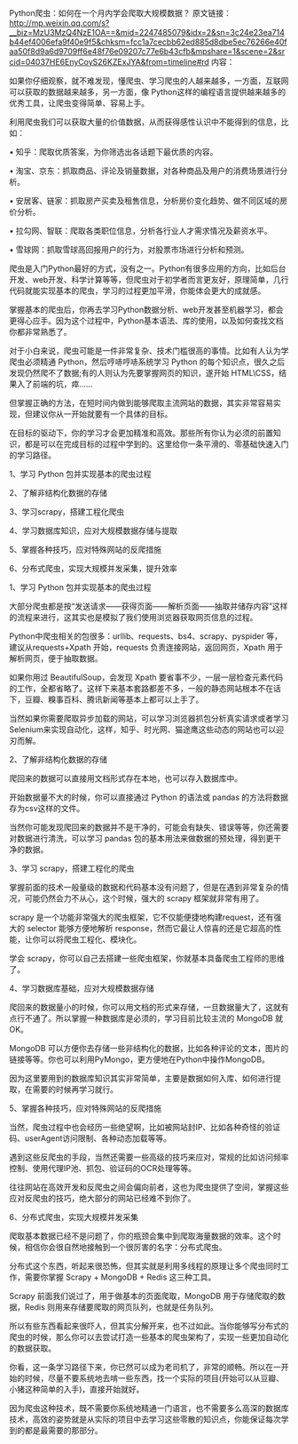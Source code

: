 Python爬虫：如何在一个月内学会爬取大规模数据？
原文链接： http://mp.weixin.qq.com/s?__biz=MzU3MzQ4NzE1OA==&mid=2247485079&idx=2&sn=3c24e23ea714b44ef4006efa9f40e9f5&chksm=fcc1a7cecbb62ed885d8dbe5ec76266e40faa50f8d9a6d9709ff6e48f76e09207c77e6b43cfb&mpshare=1&scene=2&srcid=04037HE6EnyCoyS26KZExJYA&from=timeline#rd
内容：

如果你仔细观察，就不难发现，懂爬虫、学习爬虫的人越来越多，一方面，互联网可以获取的数据越来越多，另一方面，像 Python这样的编程语言提供越来越多的优秀工具，让爬虫变得简单、容易上手。


利用爬虫我们可以获取大量的价值数据，从而获得感性认识中不能得到的信息，比如：

  • 知乎：爬取优质答案，为你筛选出各话题下最优质的内容。

  • 淘宝、京东：抓取商品、评论及销量数据，对各种商品及用户的消费场景进行分析。

  • 安居客、链家：抓取房产买卖及租售信息，分析房价变化趋势、做不同区域的房价分析。

  • 拉勾网、智联：爬取各类职位信息，分析各行业人才需求情况及薪资水平。

  • 雪球网：抓取雪球高回报用户的行为，对股票市场进行分析和预测。

爬虫是入门Python最好的方式，没有之一。Python有很多应用的方向，比如后台开发、web开发、科学计算等等，但爬虫对于初学者而言更友好，原理简单，几行代码就能实现基本的爬虫，学习的过程更加平滑，你能体会更大的成就感。

掌握基本的爬虫后，你再去学习Python数据分析、web开发甚至机器学习，都会更得心应手。因为这个过程中，Python基本语法、库的使用，以及如何查找文档你都非常熟悉了。

对于小白来说，爬虫可能是一件非常复杂、技术门槛很高的事情。比如有人认为学爬虫必须精通 Python，然后哼哧哼哧系统学习 Python 的每个知识点，很久之后发现仍然爬不了数据;有的人则认为先要掌握网页的知识，遂开始 HTML\CSS，结果入了前端的坑，瘁……

但掌握正确的方法，在短时间内做到能够爬取主流网站的数据，其实非常容易实现，但建议你从一开始就要有一个具体的目标。

在目标的驱动下，你的学习才会更加精准和高效。那些所有你认为必须的前置知识，都是可以在完成目标的过程中学到的。这里给你一条平滑的、零基础快速入门的学习路径。

  1、学习 Python 包并实现基本的爬虫过程

  2、了解非结构化数据的存储

  3、学习scrapy，搭建工程化爬虫

  4、学习数据库知识，应对大规模数据存储与提取

  5、掌握各种技巧，应对特殊网站的反爬措施

  6、分布式爬虫，实现大规模并发采集，提升效率


1、学习 Python 包并实现基本的爬虫过程

大部分爬虫都是按“发送请求——获得页面——解析页面——抽取并储存内容”这样的流程来进行，这其实也是模拟了我们使用浏览器获取网页信息的过程。

Python中爬虫相关的包很多：urllib、requests、bs4、scrapy、pyspider 等，建议从requests+Xpath 开始，requests 负责连接网站，返回网页，Xpath 用于解析网页，便于抽取数据。

如果你用过 BeautifulSoup，会发现 Xpath 要省事不少，一层一层检查元素代码的工作，全都省略了。这样下来基本套路都差不多，一般的静态网站根本不在话下，豆瓣、糗事百科、腾讯新闻等基本上都可以上手了。

当然如果你需要爬取异步加载的网站，可以学习浏览器抓包分析真实请求或者学习Selenium来实现自动化，这样，知乎、时光网、猫途鹰这些动态的网站也可以迎刃而解。

2、了解非结构化数据的存储

爬回来的数据可以直接用文档形式存在本地，也可以存入数据库中。

开始数据量不大的时候，你可以直接通过 Python 的语法或 pandas 的方法将数据存为csv这样的文件。

当然你可能发现爬回来的数据并不是干净的，可能会有缺失、错误等等，你还需要对数据进行清洗，可以学习 pandas 包的基本用法来做数据的预处理，得到更干净的数据。

3、学习 scrapy，搭建工程化的爬虫

掌握前面的技术一般量级的数据和代码基本没有问题了，但是在遇到非常复杂的情况，可能仍然会力不从心，这个时候，强大的 scrapy 框架就非常有用了。

scrapy 是一个功能非常强大的爬虫框架，它不仅能便捷地构建request，还有强大的 selector 能够方便地解析 response，然而它最让人惊喜的还是它超高的性能，让你可以将爬虫工程化、模块化。

学会 scrapy，你可以自己去搭建一些爬虫框架，你就基本具备爬虫工程师的思维了。

4、学习数据库基础，应对大规模数据存储

爬回来的数据量小的时候，你可以用文档的形式来存储，一旦数据量大了，这就有点行不通了。所以掌握一种数据库是必须的，学习目前比较主流的 MongoDB 就OK。

MongoDB 可以方便你去存储一些非结构化的数据，比如各种评论的文本，图片的链接等等。你也可以利用PyMongo，更方便地在Python中操作MongoDB。

因为这里要用到的数据库知识其实非常简单，主要是数据如何入库、如何进行提取，在需要的时候再学习就行。

5、掌握各种技巧，应对特殊网站的反爬措施

当然，爬虫过程中也会经历一些绝望啊，比如被网站封IP、比如各种奇怪的验证码、userAgent访问限制、各种动态加载等等。

遇到这些反爬虫的手段，当然还需要一些高级的技巧来应对，常规的比如访问频率控制、使用代理IP池、抓包、验证码的OCR处理等等。

往往网站在高效开发和反爬虫之间会偏向前者，这也为爬虫提供了空间，掌握这些应对反爬虫的技巧，绝大部分的网站已经难不到你了。

6、分布式爬虫，实现大规模并发采集

爬取基本数据已经不是问题了，你的瓶颈会集中到爬取海量数据的效率。这个时候，相信你会很自然地接触到一个很厉害的名字：分布式爬虫。

分布式这个东西，听起来很恐怖，但其实就是利用多线程的原理让多个爬虫同时工作，需要你掌握 Scrapy + MongoDB + Redis 这三种工具。

Scrapy 前面我们说过了，用于做基本的页面爬取，MongoDB 用于存储爬取的数据，Redis 则用来存储要爬取的网页队列，也就是任务队列。

所以有些东西看起来很吓人，但其实分解开来，也不过如此。当你能够写分布式的爬虫的时候，那么你可以去尝试打造一些基本的爬虫架构了，实现一些更加自动化的数据获取。

你看，这一条学习路径下来，你已然可以成为老司机了，非常的顺畅。所以在一开始的时候，尽量不要系统地去啃一些东西，找一个实际的项目(开始可以从豆瓣、小猪这种简单的入手)，直接开始就好。

因为爬虫这种技术，既不需要你系统地精通一门语言，也不需要多么高深的数据库技术，高效的姿势就是从实际的项目中去学习这些零散的知识点，你能保证每次学到的都是最需要的那部分。
